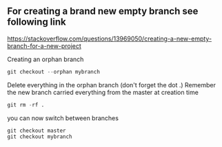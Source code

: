 ## For creating a brand new empty branch see following link
https://stackoverflow.com/questions/13969050/creating-a-new-empty-branch-for-a-new-project   

Creating an orphan branch
```s
git checkout --orphan mybranch
```

Delete everything in the orphan branch (don't forget the dot .)
Remember the new branch carried everything from the master at creation time 
```s
git rm -rf .
```
you can now switch between branches

```s
git checkout master
git checkout mybranch
```